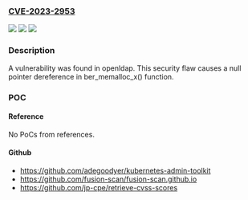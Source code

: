 ### [CVE-2023-2953](https://cve.mitre.org/cgi-bin/cvename.cgi?name=CVE-2023-2953)
![](https://img.shields.io/static/v1?label=Product&message=openldap&color=blue)
![](https://img.shields.io/static/v1?label=Version&message=n%2Fa&color=blue)
![](https://img.shields.io/static/v1?label=Vulnerability&message=CWE-476&color=brighgreen)

### Description

A vulnerability was found in openldap. This security flaw causes a null pointer dereference in ber_memalloc_x() function.

### POC

#### Reference
No PoCs from references.

#### Github
- https://github.com/adegoodyer/kubernetes-admin-toolkit
- https://github.com/fusion-scan/fusion-scan.github.io
- https://github.com/jp-cpe/retrieve-cvss-scores

